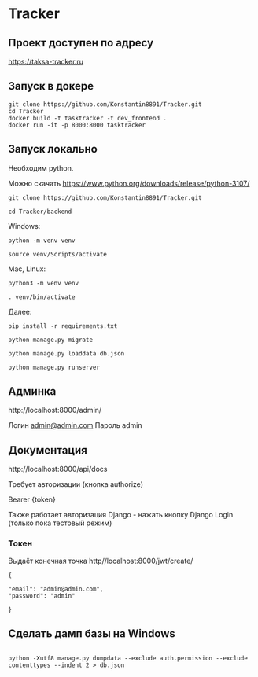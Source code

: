 # Tracker

## Проект доступен по адресу

 https://taksa-tracker.ru

## Запуск в докере

```
git clone https://github.com/Konstantin8891/Tracker.git
cd Tracker
docker build -t tasktracker -t dev_frontend .
docker run -it -p 8000:8000 tasktracker
```

## Запуск локально

Необходим python.

Можно скачать https://www.python.org/downloads/release/python-3107/

```
git clone https://github.com/Konstantin8891/Tracker.git

cd Tracker/backend
```

Windows:

```
python -m venv venv

source venv/Scripts/activate
```

Mac, Linux:

```
python3 -m venv venv

. venv/bin/activate
```

Далее:

```
pip install -r requirements.txt

python manage.py migrate

python manage.py loaddata db.json

python manage.py runserver

```

## Админка

http://localhost:8000/admin/

Логин admin@admin.com
Пароль admin

## Документация

http://localhost:8000/api/docs

Требует авторизации (кнопка authorize)

Bearer {token}

Также работает авторизация Django - нажать кнопку Django Login (только пока тестовый режим)

### Токен

Выдаёт конечная точка http//localhost:8000/jwt/create/

```
{

"email": "admin@admin.com",
"password": "admin"

}
```
## Сделать дамп базы на Windows

```

python -Xutf8 manage.py dumpdata --exclude auth.permission --exclude contenttypes --indent 2 > db.json

```
